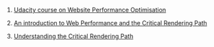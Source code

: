 1. [Udacity course on Website Performance Optimisation](https://www.udacity.com/course/website-performance-optimization--ud884)

2. [An introduction to Web Performance and the Critical Rendering Path](https://www.freecodecamp.org/news/an-introduction-to-web-performance-and-the-critical-rendering-path-ce1fb5029494/)

3. [Understanding the Critical Rendering Path](https://bitsofco.de/understanding-the-critical-rendering-path/)
